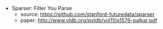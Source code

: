 * Sparser: Filter You Parse
  - source: https://github.com/stanford-futuredata/sparser
  - paper: http://www.vldb.org/pvldb/vol11/p1576-palkar.pdf
